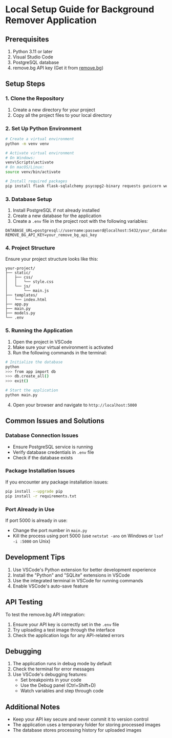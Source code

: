 # Local Setup Guide for Background Remover Application

## Prerequisites
1. Python 3.11 or later
2. Visual Studio Code
3. PostgreSQL database
4. remove.bg API key (Get it from [remove.bg](https://www.remove.bg/api))

## Setup Steps

### 1. Clone the Repository
1. Create a new directory for your project
2. Copy all the project files to your local directory

### 2. Set Up Python Environment
```bash
# Create a virtual environment
python -m venv venv

# Activate virtual environment
# On Windows:
venv\Scripts\activate
# On macOS/Linux:
source venv/bin/activate

# Install required packages
pip install flask flask-sqlalchemy psycopg2-binary requests gunicorn werkzeug email-validator
```

### 3. Database Setup
1. Install PostgreSQL if not already installed
2. Create a new database for the application
3. Create a `.env` file in the project root with the following variables:
```env
DATABASE_URL=postgresql://username:password@localhost:5432/your_database_name
REMOVE_BG_API_KEY=your_remove_bg_api_key
```

### 4. Project Structure
Ensure your project structure looks like this:
```
your-project/
├── static/
│   ├── css/
│   │   └── style.css
│   └── js/
│       └── main.js
├── templates/
│   └── index.html
├── app.py
├── main.py
├── models.py
└── .env
```

### 5. Running the Application

1. Open the project in VSCode
2. Make sure your virtual environment is activated
3. Run the following commands in the terminal:
```bash
# Initialize the database
python
>>> from app import db
>>> db.create_all()
>>> exit()

# Start the application
python main.py
```

4. Open your browser and navigate to `http://localhost:5000`

## Common Issues and Solutions

### Database Connection Issues
- Ensure PostgreSQL service is running
- Verify database credentials in `.env` file
- Check if the database exists

### Package Installation Issues
If you encounter any package installation issues:
```bash
pip install --upgrade pip
pip install -r requirements.txt
```

### Port Already in Use
If port 5000 is already in use:
- Change the port number in `main.py`
- Kill the process using port 5000 (use `netstat -ano` on Windows or `lsof -i :5000` on Unix)

## Development Tips
1. Use VSCode's Python extension for better development experience
2. Install the "Python" and "SQLite" extensions in VSCode
3. Use the integrated terminal in VSCode for running commands
4. Enable VSCode's auto-save feature

## API Testing
To test the remove.bg API integration:
1. Ensure your API key is correctly set in the `.env` file
2. Try uploading a test image through the interface
3. Check the application logs for any API-related errors

## Debugging
1. The application runs in debug mode by default
2. Check the terminal for error messages
3. Use VSCode's debugging features:
   - Set breakpoints in your code
   - Use the Debug panel (Ctrl+Shift+D)
   - Watch variables and step through code

## Additional Notes
- Keep your API key secure and never commit it to version control
- The application uses a temporary folder for storing processed images
- The database stores processing history for uploaded images

